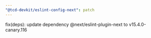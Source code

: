 ```yaml
---
"@tcd-devkit/eslint-config-next": patch
---
```


fix(deps): update dependency @next/eslint-plugin-next to v15.4.0-canary.116
